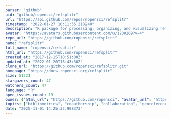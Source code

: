 ```yaml
---
parser: "github"
uid: "github/ropensci/refsplitr"
url: "https://api.github.com/repos/ropensci/refsplitr"
timestamp: "2022-01-27 10:11:35.218240"
description: "R package for processing, organizing, and visualizing reference records downloaded from the Web of Science. "
avatar: "https://avatars.githubusercontent.com/u/1200269?v=4"
repo_url: "https://github.com/ropensci/refsplitr"
name: "refsplitr"
full_name: "ropensci/refsplitr"
html_url: "https://github.com/ropensci/refsplitr"
created_at: "2017-12-15T18:51:00Z"
updated_at: "2022-01-20T15:43:30Z"
clone_url: "https://github.com/ropensci/refsplitr.git"
homepage: "https://docs.ropensci.org/refsplitr"
size: 51221
stargazers_count: 47
watchers_count: 47
language: "R"
open_issues_count: 19
owner: {"html_url": "https://github.com/ropensci", "avatar_url": "https://avatars.githubusercontent.com/u/1200269?v=4", "login": "ropensci", "type": "Organization"}
topics: ["bibliometrics", "coauthorship", "collaboration", "georeferencing", "metascience", "namedisambiguation", "references", "scienceofscience", "scientometrics", "WebofScience", "literature"]
date: "2025-11-01 14:25:32.908373"
---
```

